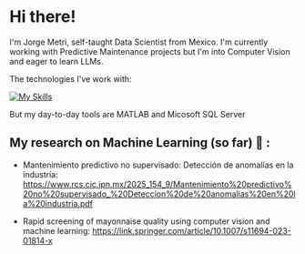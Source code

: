 # Hi there! 

I'm Jorge Metri, self-taught Data Scientist from Mexico. I'm currently working with Predictive Maintenance projects but I'm into Computer Vision and eager to learn LLMs.

The technologies I've work with:

[![My Skills](https://skillicons.dev/icons?i=python,opencv,mongodb,matlab,git,julia)](https://skillicons.dev)

But my day-to-day tools are MATLAB and Micosoft SQL Server

## My research on Machine Learning (so far) :tada: :

 * Mantenimiento predictivo no supervisado: Detección de anomalías en la industria: https://www.rcs.cic.ipn.mx/2025_154_9/Mantenimiento%20predictivo%20no%20supervisado_%20Deteccion%20de%20anomalias%20en%20la%20industria.pdf

* Rapid screening of mayonnaise quality using computer vision and machine learning: https://link.springer.com/article/10.1007/s11694-023-01814-x
<!---
Metri-Co/Metri-Co is a ✨ special ✨ repository because its `README.md` (this file) appears on your GitHub profile.
You can click the Preview link to take a look at your changes.
--->
